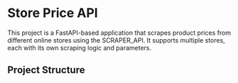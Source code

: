 # Store Price API

This project is a FastAPI-based application that scrapes product prices from different online stores using the SCRAPER_API. It supports multiple stores, each with its own scraping logic and parameters.

## Project Structure 